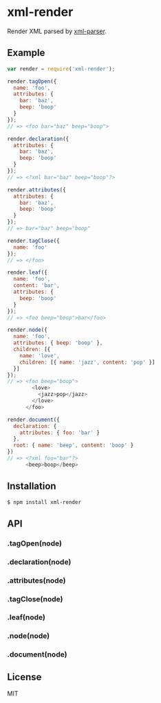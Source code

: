 
# xml-render

  Render XML parsed by [xml-parser](https://npmjs.org/package/xml-parser).

## Example

```js
var render = require('xml-render');

render.tagOpen({
  name: 'foo',
  attributes: {
    bar: 'baz',
    beep: 'boop'
  }
});
// => <foo bar="baz" beep="boop">

render.declaration({
  attributes: {
    bar: 'baz',
    beep: 'boop'
  }
});
// => <?xml bar="baz" beep="boop"?>

render.attributes({
  attributes: {
    bar: 'baz',
    beep: 'boop'
  }
});
// => bar="baz" beep="boop"

render.tagClose({
  name: 'foo'
});
// => </foo>

render.leaf({
  name: 'foo',
  content: 'bar',
  attributes: {
    beep: 'boop'
  }
});
// => <foo beep="boop">bar</foo>

render.node({
  name: 'foo',
  attributes: { beep: 'boop' },
  children: [{
    name: 'love',
    children: [{ name: 'jazz', content: 'pop' }]
  }]
});
// => <foo beep="boop">
        <love>
          <jazz>pop</jazz>
        </love>
      </foo>

render.document({
  declaration: {
    attributes: { foo: 'bar' }
  },
  root: { name: 'beep', content: 'boop' }    
})
// => <?xml foo="bar"?>
      <beep>boop</beep>
```

## Installation

```bash
$ npm install xml-render
```

## API

### .tagOpen(node)
### .declaration(node)
### .attributes(node)
### .tagClose(node)
### .leaf(node)
### .node(node)
### .document(node)

## License

  MIT

